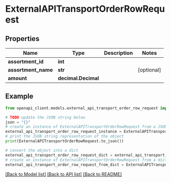 # ExternalAPITransportOrderRowRequest


## Properties

Name | Type | Description | Notes
------------ | ------------- | ------------- | -------------
**assortment_id** | **int** |  | 
**assortment_name** | **str** |  | [optional] 
**amount** | **decimal.Decimal** |  | 

## Example

```python
from openapi_client.models.external_api_transport_order_row_request import ExternalAPITransportOrderRowRequest

# TODO update the JSON string below
json = "{}"
# create an instance of ExternalAPITransportOrderRowRequest from a JSON string
external_api_transport_order_row_request_instance = ExternalAPITransportOrderRowRequest.from_json(json)
# print the JSON string representation of the object
print(ExternalAPITransportOrderRowRequest.to_json())

# convert the object into a dict
external_api_transport_order_row_request_dict = external_api_transport_order_row_request_instance.to_dict()
# create an instance of ExternalAPITransportOrderRowRequest from a dict
external_api_transport_order_row_request_from_dict = ExternalAPITransportOrderRowRequest.from_dict(external_api_transport_order_row_request_dict)
```
[[Back to Model list]](../README.md#documentation-for-models) [[Back to API list]](../README.md#documentation-for-api-endpoints) [[Back to README]](../README.md)


